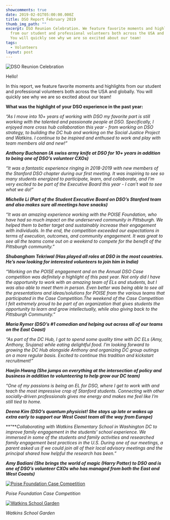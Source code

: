 ```yaml
---
showcomments: true
date: 2019-02-01T05:00:00.000Z
title: DSO Report February 2019
thumb_img_path: ""
excerpt: DSO Reunion Celebration. We feature favorite moments and highlights
  from our student and professional volunteers both across the USA and globally.
  You will quickly see why we are so excited about our team!
tags:
  - Volunteers
layout: post
---
```

![DSO Reunion Celebration](/images/dsoreunion_large-1-.png "DSO Reunion Celebration")

Hello!

In this report, we feature favorite moments and highlights from our student and professional volunteers both across the USA and globally. You will quickly see why we are so excited about our team!

**What was the highlight of your DSO experience in the past year:**

*“As I move into 10+ years of working with DSO my favorite part is still working with the talented and passionate people at DSO. Specifically, I enjoyed more cross hub collaboration this year - from working on DSO strategy, to building the DC hub and working on the Social Justice Project and Watkins. I continue to be inspired and enthused to work and play with team members old and new!”*

***Anthony Buchanan (A swiss army knife at DSO for 10+ years in addition to being one of DSO’s volunteer CXOs)***

*“It was a fantastic experience ringing in 2018-2019 with new members of the Stanford DSO chapter during our first meeting. It was inspiring to see so many students energized to participate, learn, and collaborate, and I’m very excited to be part of the Executive Board this year - I can’t wait to see what we do!”*

***Michelle Li (Part of the Student Executive Board on DSO’s Stanford team and also makes sure all meetings have snacks)***

*“It was an amazing experience working with the POISE Foundation, who have had so much impact on the underserved community in Pittsburgh. We helped them to better target and sustainably increase their engagement with individuals. In the end, the competition exceeded our expectations in terms of execution, outcomes, and community engagement. It was great to see all the teams come out on a weekend to compete for the benefit of the Pittsburgh community.”*

***Shubangham Tekriwal (Has played all roles at DSO in the most countries. He’s now looking for interested volunteers to join him in India)***

*“Working on the POISE engagement and on the Annual DSO Case competition was definitely a highlight of this past year. Not only did I have the opportunity to work with an amazing team of ELs and students, but I was also able to meet them in person. Even better was being able to see all the presentations and ideas/solutions for POISE from the various teams that participated in the Case Competition.The weekend of the Case Competition I felt extremely proud to be part of an organization that gives students the opportunity to learn and grow intellectually, while also giving back to the Pittsburgh Community.”*

***Maria Rymer (DSO’s #1 comedian and helping out across all of our teams on the East Coast)***  

*“As part of the DC Hub, I got to spend some quality time with DC ELs (Amy, Anthony, Srujana) while eating delightful food. I’m looking forward to growing the DC Hub alongside Anthony and organizing DC group outings on a more regular basis. Excited to continue this tradition and kickstart recruitment!”*

***Haejin Hwang (She jumps on everything at the intersection of policy and business in addition to volunteering to help grow our DC team)***  

*“One of my passions is being an EL for DSO, where I get to work with and teach the most impressive crop of Stanford students. Connecting with other socially-driven professionals gives me energy and makes me feel like I’m still tied to home.*

***Deena Kim (DSO’s quantum physicist! She stays up late or wakes up extra early to support our West Coast team all the way from Europe)***  

**“***Collaborating with Watkins Elementary School in Washington DC to improve family engagement in the students’ school experience. We immersed in some of the students and family activities and researched family engagement best practices in the U.S. During one of our meetings, a parent asked us if we could join all of their local advisory meetings and the principal shared how helpful the research has been.”*

***Amy Badiani (She brings the world of magic (Harry Potter) to DSO and is one of DSO’s volunteer CXOs who has managed from both the East and West Coasts)***

[![Poise Foundation Case Competition](https://www.globalgiving.org/pfil/17280/PoiseFoundationCase_Large.PNG)](https://www.globalgiving.org/pfil/17280/PoiseFoundationCase_Large.PNG)

*Poise Foundation Case Competition*

[![Watkins School Garden](https://www.globalgiving.org/pfil/17280/WatkinsGarden_Large.PNG)](https://www.globalgiving.org/pfil/17280/WatkinsGarden_Large.PNG)

*Watkins School Garden*